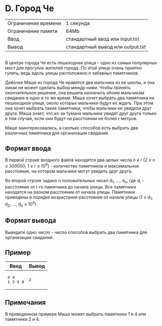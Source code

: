 <div class="problem-statement">
   <div class="header">
      <h1 class="title">D. Город Че</h1>
      <table>
         <tr class="time-limit">
            <td class="property-title">Ограничение времени</td>
            <td>1&nbsp;секунда</td>
         </tr>
         <tr class="memory-limit">
            <td class="property-title">Ограничение памяти</td>
            <td>64Mb</td>
         </tr>
         <tr class="input-file">
            <td class="property-title">Ввод</td>
            <td colspan="1">стандартный ввод или input.txt</td>
         </tr>
         <tr class="output-file">
            <td class="property-title">Вывод</td>
            <td colspan="1">стандартный вывод или output.txt</td>
         </tr>
      </table>
   </div>
   <h2></h2>
   <div class="legend"><span style="">
         <p>В центре города Че есть пешеходная улица - одно из самых популярных мест для прогулок жителей города. По этой улице очень
            приятно гулять, ведь вдоль улицы расположено n забавных памятников.
         </p></span><p>Девочке Маше из города Че нравятся два мальчика из ее школы, и она никак не может сделать выбор между ними. Чтобы принять
         окончательное решение, она решила назначить обоим мальчикам свидание в одно и то же время. Маша хочет выбрать два памятника
         на пешеходной улице, около которых мальчики будут ее ждать. При этом она хочет выбрать такие памятники, чтобы мальчики не
         увидели друг друга. Маша знает, что из-за тумана мальчики увидят друг друга только в том случае, если они будут на расстоянии
         не более r метров.
      </p>
      <p>Маше заинтересовалась, а сколько способов есть выбрать два различных памятника для организации свиданий.</p>
   </div>
   <h2>Формат ввода</h2>
   <div class="input-specification"><span style="">
         <p>В первой строке входного файла находятся два целых числа n и r (<span class="tex-math-text">2 &le; n &le; 300000</span>, <span class="tex-math-text">1 &le; r &le; 10<sup>9</sup></span>) - количество памятников и максимальное расстояние, на котором мальчики могут увидеть друг друга.
         </p></span><p>Во второй строке задано n положительных чисел <span class="tex-math-text">d<sub>1</sub>, &hellip;, d<sub>n</sub></span>, где <span class="tex-math-text">d<sub>i</sub></span> - расстояние от i-го памятника до начала улицы. Все памятники находятся на разном расстоянии от начала улицы. Памятники приведены
         в порядке возрастания расстояния от начала улицы (<span class="tex-math-text">1 &le; d<sub>1</sub>, d<sub>2</sub>, &hellip;, d<sub>n</sub> &le; 10<sup>9</sup></span>).
      </p>
   </div>
   <h2>Формат вывода</h2>
   <div class="output-specification"><span style="">
         <p>Выведите одно число - число способов выбрать два памятника для организации свиданий.</p></span><p></p>
   </div>
   <h2>Пример</h2>
   <table class="sample-tests">
      <thead>
         <tr>
            <th>Ввод</th>
            <th>Вывод</th>
         </tr>
      </thead>
      <tbody>
         <tr>
            <td><pre>4 4
1 3 5 8
</pre></td>
            <td><pre>2
</pre></td>
         </tr>
      </tbody>
   </table>
   <h2>Примечания</h2>
   <div class="notes"><span style="">
         <p>В приведенном примере Маша может выбрать памятники 1 и 4 или памятники 2 и 4.</p></span><p></p>
   </div>
</div></div>
